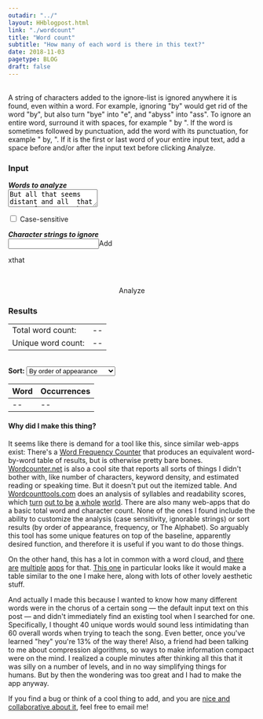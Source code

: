 ```yaml
---
outadir: "../"
layout: HHblogpost.html
link: "./wordcount"
title: "Word count"
subtitle: "How many of each word is there in this text?"
date: 2018-11-03
pagetype: BLOG
draft: false
---
```

<div>
<div id='helpignore'>
<span id="hideignore"><i class="fa fa-lg fa-remove"></i></span><br>
<div id='helpignorecontent'>A string of characters added to the ignore-list is ignored anywhere it is found, even within a word. For example, ignoring "by" would get rid of the word "by", but also turn "bye" into "e", and "abyss" into "ass". To ignore an entire word, surround it with spaces, for example " by ". If the word is sometimes followed by punctuation, add the word with its punctuation, for example " by, ". If it is the first or last word of your entire input text, add a space before and/or after the input text before clicking Analyze.
</div>
</div>
<!-- overlay so background is covered when help section is showing -->
<div class="ignoreoverlay"></div>	

<div id='inputdiv'>
	<h3>Input</h3>
	<p><em><strong>Words to analyze</strong></em><br>
	<textarea id='input'>But all that seems distant and all  that seems far, From those wonderful nights at the palace of the Czar, hey hey hey I was shootin' with Rasputin, ate farina with Czarina, Blintzes with the princes of the Czar. Hey hey hey We were sharing tea and herring, dipped banana in Smetana, Borscht  and vorscht around the samovar, hey hey</textarea>
	</p>
	<p><input type='checkbox' id='casesense'> <label for='casesense'>Case-sensitive</label></p>
	<p><em><strong>Character strings to ignore</strong></em> <span id='helpignoreicon'><i class="fa fa-question-circle" aria-hidden="true"></i></span><br>
	<input id='ignore-input'></input><span id='addchar'>Add</span><br>
	<div id='ignores'>
		<div><span class='xout'>x</span><span class='ignorchar'>that</span></div>
	</div></p><br>
	<p style='text-align:center;'><span class='vizbutton' id='analyze'>Analyze</span></p>
</div>
<div id='resultsdiv'>
	<h3>Results</h3>
	<div class='summarytable'>
		<table><tbody>
		<tr><td>Total word count:</td><td id='total'>--</td></tr>
		<tr><td>Unique word count:</td><td id='unique'>--</td></tr>
		</tbody></table>
	</div><br>
	<div id='sortby-outer'><span><strong>Sort:</strong> </span>
	<select id='sortby'>
	<option value='appear'>By order of appearance</option>
	<option value='alpha'>Alphabetically</option>
	<option value='backalpha'>Reverse alphabetically</option>
	<option value='freq-asc'>By frequency (ascending)</option>
	<option value='freq-desc'>By frequency (descending)</option>
	</select>
	</div>
	<div class='wordtable-outer'>
		<table>
		<thead><th>Word</th><th>Occurrences</th></thead>
		<tbody><tr><td>--</td><td>--</td></tr></tbody>
		</table>
	</div>
</div>
<div id='explanation' style='display:block;'>
<h4>Why did I make this thing?</h4>
<p>It seems like there is demand for a tool like this, since similar web-apps exist: There's a <a href='http://www.writewords.org.uk/word_count.asp'>Word Frequency Counter</a> that produces an equivalent word-by-word table of results, but is otherwise pretty bare bones. <a href='https://wordcounter.net/'>Wordcounter.net</a> is also a cool site that reports all sorts of things I didn't bother with, like number of characters, keyword density, and estimated reading or speaking time. But it doesn't put out the itemized table. And <a href='https://wordcounttools.com/'>Wordcounttools.com</a> does an analysis of syllables and readability scores, which <a href='https://www.webpagefx.com/tools/read-able/readability-score.html'>turn</a> <a href='https://datayze.com/readability-analyzer.php'>out to be</a> <a href='http://www.readabilityformulas.com/free-readability-formula-tests.php'>a whole</a> <a href='https://readable.io/'>world</a>. There are also many web-apps that do a basic total word and character count. None of the ones I found include the ability to customize the analysis (case sensitivity, ignorable strings) or sort results (by order of appearance, frequency, or The Alphabet). So arguably this tool has some unique features on top of the baseline, apparently desired function, and therefore it is useful if you want to do those things.</p>

<p>On the other hand, this has a lot in common with a word cloud, and <a href='https://www.jasondavies.com/wordcloud/'>there</a> <a href='https://www.wordclouds.com/'>are</a> 
<a href='https://tagcrowd.com/'>multiple</a> <a href='http://www.wordle.net/'>apps</a> for that. <a href='https://www.maxqda.com/help-max18/visual-tools/word-clouds'>This one</a> in particular looks like it would make a table similar to the one I make here, along with lots of other lovely aesthetic stuff.</p>

<p>And actually I made this because I wanted to know how many different words were in the chorus of a certain song &mdash; the default input text on this post &mdash; and didn't immediately find an existing tool when I searched for one. Specifically, I thought 40 unique words would sound less intimidating than 60 overall words when trying to teach the song. Even better, once you've learned "hey" you're 13% of the way there! Also, a friend had been talking to me about compression algorithms, so ways to make information compact were on the mind. I realized a couple minutes after thinking all this that it was silly on a number of levels, and in no way simplifying things for humans. But by then the wondering was too great and I had to make the app anyway.</p>

<p>If you find a bug or think of a cool thing to add, and you are <a href='https://www.theguardian.com/science/brain-flapping/2017/may/30/why-do-pedants-pedant'>nice and collaborative about it</a>, feel free to email me!</p>
</div>
</div>
